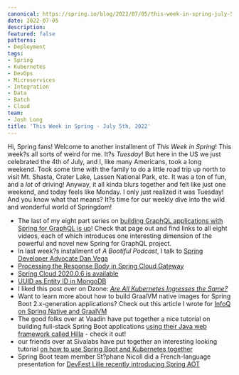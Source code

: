 ```yaml
---
canonical: https://spring.io/blog/2022/07/05/this-week-in-spring-july-5th-2022
date: 2022-07-05
description: 
featured: false
patterns:
- Deployment
tags:
- Spring
- Kubernetes
- DevOps
- Microservices
- Integration
- Data
- Batch
- Cloud
team:
- Josh Long
title: 'This Week in Spring - July 5th, 2022'
---
```


<div>
 <p>Hi, Spring fans! Welcome to another installment of <em>This Week in Spring</em>! This week?s all sorts of weird for me. It?s <em>Tuesday</em>! But here in the US we just celebrated the 4th of July, and I, like many Americans, took a long weekend. Took some time with the family to do a little road trip up north to visit Mt. Shasta, Crater Lake, Lassen National Park, etc. It was a ton of fun, and a <em>lot</em> of driving! Anyway, it all kinda blurs together and felt like just one weekend, and today feels like Monday. I only just realized it was Tuesday! And you know what that means? It?s time for our weekly dive into the wild and wonderful world of Springdom! </p>
 <ul>
  <li>The last of my eight part series on <a href="https://spring.io/blog/2022/06/23/spring-tips-learn-spring-for-graphql-the-last-two-episodes-parts-7-and-8">building GraphQL applications with Spring for GraphQL is up</a>! Check that page out and find links to all eight videos, each of which introduces one interesting dimension of the powerful and novel new Spring for GraphQL project.</li>
  <li>In last week?s installment of <em>A Bootiful Podcast</em>, I talk to <a href="https://spring.io/blog/2022/06/30/a-bootiful-podcast-spring-developer-advocate-dan-vega">Spring Developer Advocate Dan Vega</a></li>
  <li><a href="https://feeds.feedblitz.com/~/700971812/0/baeldung~Processing-the-Response-Body-in-Spring-Cloud-Gateway">Processing the Response Body in Spring Cloud Gateway</a></li>
  <li><a href="https://spring.io/blog/2022/06/30/spring-cloud-2020-0-6-is-available">Spring Cloud 2020.0.6 is available</a></li>
  <li><a href="https://feeds.feedblitz.com/~/701498588/0/baeldung~UUID-as-Entity-ID-in-MongoDB">UUID as Entity ID in MongoDB</a></li>
  <li>I liked this post over on Dzone: <a href="https://dzone.com/articles/are-all-kubernetes-ingresses-the-same"><em>Are All Kubernetes Ingresses the Same?</em></a></li>
  <li>Want to learn more about how to build GraalVM native images for Spring Boot 2.x-generation applications? Check out this article I wrote for <a href="https://www.infoq.com/articles/native-java-spring-boot/">InfoQ on Spring Native and GraalVM</a></li>
  <li>The good folks over at Vaadin have put together a nice tutorial on building full-stack Spring Boot applications <a href="https://www.youtube.com/watch?v=WqTE94FmPu0">using their Java web framework called Hilla</a> - check it out!</li>
  <li>our friends over at Sivalabs have put together an interesting looking tutorial <a href="https://www.youtube.com/watch?v=pGbBuwzyiV4">on how to use Spring Boot and Kubernetes together</a></li>
  <li>Spring Boot team member St?phane Nicoll did a French-language presentation for <a href="https://www.youtube.com/watch?v=-PuhIdo09FA">DevFest Lille recently introducing Spring AOT</a></li>
 </ul>
</div>

